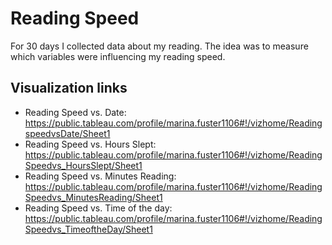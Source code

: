 # Reading Speed

For 30 days I collected data about my reading. The idea was to measure which variables were influencing my reading speed.

## Visualization links

- Reading Speed vs. Date: https://public.tableau.com/profile/marina.fuster1106#!/vizhome/ReadingspeedvsDate/Sheet1
- Reading Speed vs. Hours Slept: https://public.tableau.com/profile/marina.fuster1106#!/vizhome/ReadingSpeedvs_HoursSlept/Sheet1
- Reading Speed vs. Minutes Reading: https://public.tableau.com/profile/marina.fuster1106#!/vizhome/ReadingSpeedvs_MinutesReading/Sheet1
- Reading Speed vs. Time of the day: https://public.tableau.com/profile/marina.fuster1106#!/vizhome/ReadingSpeedvs_TimeoftheDay/Sheet1
